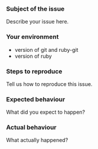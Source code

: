 ### Subject of the issue
Describe your issue here.

### Your environment
* version of git and ruby-git
* version of ruby

### Steps to reproduce
Tell us how to reproduce this issue. 

### Expected behaviour
What did you expect to happen?

### Actual behaviour
What actually happened?